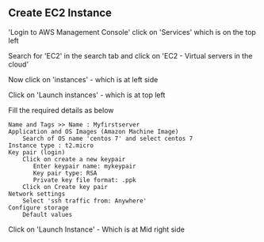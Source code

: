 
## Create EC2 Instance 

'Login to AWS Management Console' click on 'Services' which is on the top left

Search for 'EC2' in the search tab and click on 'EC2 - Virtual servers in the cloud'

Now click on 'instances' - which is at left side

Click on 'Launch instances' - which is at top left

Fill the required details as below

    Name and Tags >> Name : Myfirstserver
    Application and OS Images (Amazon Machine Image)
        Search of OS name 'centos 7' and select centos 7
    Instance type : t2.micro
    Key pair (login)
        Click on create a new keypair 
           Enter keypair name: mykeypair
           Key pair type: RSA
           Private key file format: .ppk
        Click on Create key pair
    Network settings
        Select 'ssh traffic from: Anywhere'
    Configure storage
        Default values
Click on 'Launch Instance' - Which is at Mid right side
